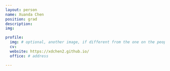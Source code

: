 ```yaml
---
layout: person
name: Xuanda Chen
position: grad
description:
img:

profile:
  img: # optional, another image, if different from the one on the people page
  cv:
  website: https://xdchen2.github.io/
  office: # address

---
```


